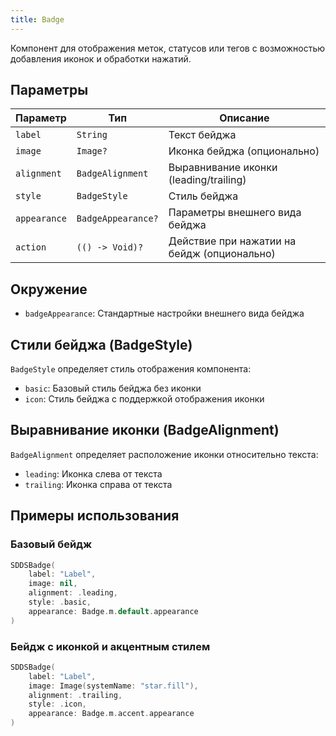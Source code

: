 ```yaml
---
title: Badge
---
```


Компонент для отображения меток, статусов или тегов с возможностью добавления иконок и обработки нажатий.

## Параметры

| Параметр | Тип | Описание |
|----------|-----|-----------|
| `label` | `String` | Текст бейджа |
| `image` | `Image?` | Иконка бейджа (опционально) |
| `alignment` | `BadgeAlignment` | Выравнивание иконки (leading/trailing) |
| `style` | `BadgeStyle` | Стиль бейджа |
| `appearance` | `BadgeAppearance?` | Параметры внешнего вида бейджа |
| `action` | `(() -> Void)?` | Действие при нажатии на бейдж (опционально) |

## Окружение

- `badgeAppearance`: Стандартные настройки внешнего вида бейджа

## Стили бейджа (BadgeStyle)

`BadgeStyle` определяет стиль отображения компонента:

- `basic`: Базовый стиль бейджа без иконки
- `icon`: Стиль бейджа с поддержкой отображения иконки

## Выравнивание иконки (BadgeAlignment)

`BadgeAlignment` определяет расположение иконки относительно текста:

- `leading`: Иконка слева от текста
- `trailing`: Иконка справа от текста

## Примеры использования

### Базовый бейдж

```swift
SDDSBadge(
    label: "Label",
    image: nil,
    alignment: .leading,
    style: .basic,
    appearance: Badge.m.default.appearance
)
```

### Бейдж с иконкой и акцентным стилем

```swift
SDDSBadge(
    label: "Label",
    image: Image(systemName: "star.fill"),
    alignment: .trailing,
    style: .icon,
    appearance: Badge.m.accent.appearance
)
```
